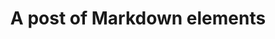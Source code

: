 ---
title: "A post of Markdown elements"
description: "This post is for testing and listing a number of different markdown elements"
publishDate: "22 Feb 2023"
tags: ["tut"]
---